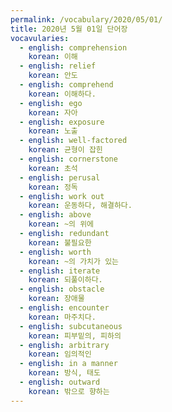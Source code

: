 ```yaml
---
permalink: /vocabulary/2020/05/01/
title: 2020년 5월 01일 단어장
vocavularies:
  - english: comprehension
    korean: 이해
  - english: relief
    korean: 안도
  - english: comprehend
    korean: 이해하다.
  - english: ego
    korean: 자아
  - english: exposure
    korean: 노출
  - english: well-factored
    korean: 균형이 잡힌
  - english: cornerstone
    korean: 초석
  - english: perusal
    korean: 정독
  - english: work out
    korean: 운동하다, 해결하다.
  - english: above
    korean: ~의 위에
  - english: redundant
    korean: 불필요한
  - english: worth
    korean: ~의 가치가 있는
  - english: iterate
    korean: 되풀이하다.
  - english: obstacle
    korean: 장애물
  - english: encounter
    korean: 마주치다.
  - english: subcutaneous
    korean: 피부밑의, 피하의
  - english: arbitrary
    korean: 임의적인
  - english: in a manner
    korean: 방식, 태도
  - english: outward
    korean: 밖으로 향하는
---
```

